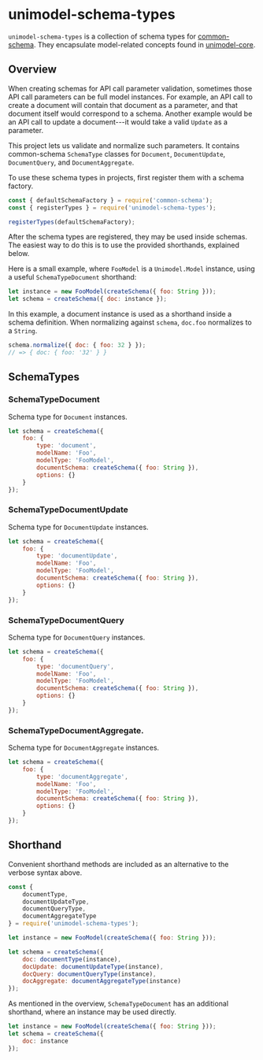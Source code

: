# unimodel-schema-types

`unimodel-schema-types` is a collection of schema types for [common-schema](https://git.zipscene.com/zsapilibs/common-schema).
They encapsulate model-related concepts found in [unimodel-core](https://git.zipscene.com/zsapilibs/unimodel-core).


## Overview

When creating schemas for API call parameter validation, sometimes those API call parameters can be full model instances.
For example, an API call to create a document will contain that document as a parameter, and that document itself would correspond to a schema.
Another example would be an API call to update a document---it would take a valid `Update` as a parameter.

This project lets us validate and normalize such parameters.
It contains common-schema `SchemaType` classes for `Document`, `DocumentUpdate`, `DocumentQuery`, and `DocumentAggregate`.

To use these schema types in projects, first register them with a schema factory.

```javascript
const { defaultSchemaFactory } = require('common-schema');
const { registerTypes } = require('unimodel-schema-types');

registerTypes(defaultSchemaFactory);
```

After the schema types are registered, they may be used inside schemas.
The easiest way to do this is to use the provided shorthands, explained below.

Here is a small example, where `FooModel` is a `Unimodel.Model` instance, using a useful `SchemaTypeDocument` shorthand:

```javascript
let instance = new FooModel(createSchema({ foo: String }));
let schema = createSchema({ doc: instance });
```

In this example, a document instance is used as a shorthand inside a schema definition.
When normalizing against `schema`, `doc.foo` normalizes to a `String`.

```javascript
schema.normalize({ doc: { foo: 32 } });
// => { doc: { foo: '32' } }
```


## SchemaTypes


### SchemaTypeDocument

Schema type for `Document` instances.

```javascript
let schema = createSchema({
	foo: {
		type: 'document',
		modelName: 'Foo',
		modelType: 'FooModel',
		documentSchema: createSchema({ foo: String }),
		options: {}
	}
});
```


### SchemaTypeDocumentUpdate

Schema type for `DocumentUpdate` instances.

```javascript
let schema = createSchema({
	foo: {
		type: 'documentUpdate',
		modelName: 'Foo',
		modelType: 'FooModel',
		documentSchema: createSchema({ foo: String }),
		options: {}
	}
});
```


### SchemaTypeDocumentQuery

Schema type for `DocumentQuery` instances.

```javascript
let schema = createSchema({
	foo: {
		type: 'documentQuery',
		modelName: 'Foo',
		modelType: 'FooModel',
		documentSchema: createSchema({ foo: String }),
		options: {}
	}
});
```


### SchemaTypeDocumentAggregate.

Schema type for `DocumentAggregate` instances.

```javascript
let schema = createSchema({
	foo: {
		type: 'documentAggregate',
		modelName: 'Foo',
		modelType: 'FooModel',
		documentSchema: createSchema({ foo: String }),
		options: {}
	}
});
```


## Shorthand

Convenient shorthand methods are included as an alternative to the verbose syntax above.

```javascript
const {
	documentType,
	documentUpdateType,
	documentQueryType,
	documentAggregateType
} = require('unimodel-schema-types');

let instance = new FooModel(createSchema({ foo: String }));

let schema = createSchema({
	doc: documentType(instance),
	docUpdate: documentUpdateType(instance),
	docQuery: documentQueryType(instance),
	docAggregate: documentAggregateType(instance)
});
```

As mentioned in the overview, `SchemaTypeDocument` has an additional shorthand, where an instance may be used directly.

```javascript
let instance = new FooModel(createSchema({ foo: String }));
let schema = createSchema({
	doc: instance
});
```
